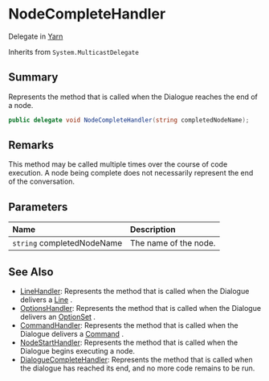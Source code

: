 # NodeCompleteHandler

Delegate in [Yarn](api/csharp/yarn.md)

Inherits from `System.MulticastDelegate`

## Summary


Represents the method that is called when the Dialogue reaches the end
of a node.


```csharp
public delegate void NodeCompleteHandler(string completedNodeName);
```

## Remarks


This method may be called multiple times over the course of code
execution. A node being complete does not necessarily represent the end
of the conversation.


## Parameters

|Name|Description|
|:---|:---|
|`string` completedNodeName|The name of the node.|

## See Also

* [LineHandler](api/csharp/yarn.linehandler.md): Represents the method that is called when the Dialogue delivers a  <a href="yarn.line.md">Line</a> .
* [OptionsHandler](api/csharp/yarn.optionshandler.md): Represents the method that is called when the Dialogue delivers an  <a href="yarn.optionset.md">OptionSet</a> .
* [CommandHandler](api/csharp/yarn.commandhandler.md): Represents the method that is called when the Dialogue delivers a  <a href="yarn.command.md">Command</a> .
* [NodeStartHandler](api/csharp/yarn.nodestarthandler.md): Represents the method that is called when the Dialogue begins executing a node.
* [DialogueCompleteHandler](api/csharp/yarn.dialoguecompletehandler.md): Represents the method that is called when the dialogue has reached its end, and no more code remains to be run.

